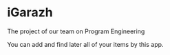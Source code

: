 # iGarazh

The project of our team on Program Engineering

You can add and find later all of your items by this app.
